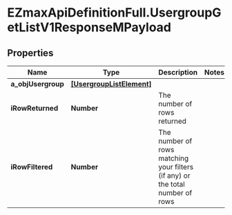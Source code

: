 # EZmaxApiDefinitionFull.UsergroupGetListV1ResponseMPayload

## Properties

Name | Type | Description | Notes
------------ | ------------- | ------------- | -------------
**a_objUsergroup** | [**[UsergroupListElement]**](UsergroupListElement.md) |  | 
**iRowReturned** | **Number** | The number of rows returned | 
**iRowFiltered** | **Number** | The number of rows matching your filters (if any) or the total number of rows | 


